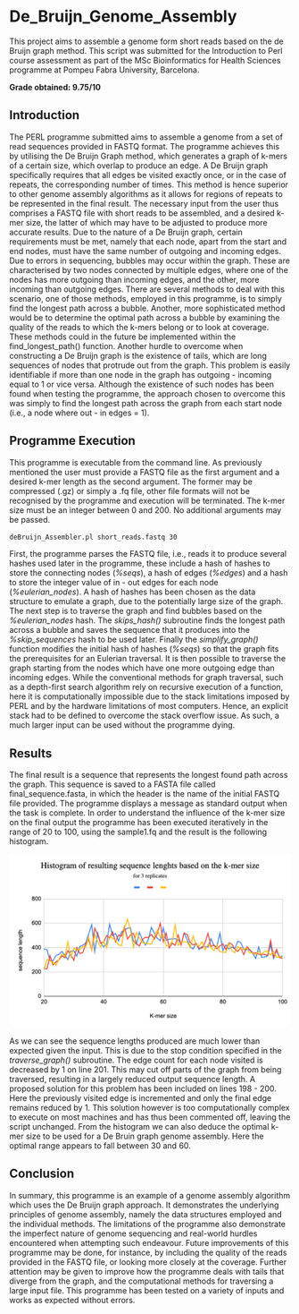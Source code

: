 # De_Bruijn_Genome_Assembly
This project aims to assemble a genome form short reads based on the de Bruijn graph method. This script was submitted for the Introduction to Perl course assessment as part of the MSc Bioinformatics for Health Sciences programme at Pompeu Fabra University, Barcelona.

**Grade obtained: 9.75/10**

## Introduction
The PERL programme submitted aims to assemble a genome from a set of read sequences provided in FASTQ format. The programme achieves this by utilising the De Bruijn Graph method, which generates a graph of k-mers of a certain size, which overlap to produce an edge. A De Bruijn graph specifically requires that all edges be visited exactly once, or in the case of repeats, the corresponding number of times. This method is hence superior to other genome assembly algorithms as it allows for regions of repeats to be represented in the final result. The necessary input from the user thus comprises a FASTQ file with short reads to be assembled, and a desired k-mer size, the latter of which may have to be adjusted to produce more accurate results.
Due to the nature of a De Bruijn graph, certain requirements must be met, namely that each node, apart from the start and end nodes, must have the same number of outgoing and incoming edges. Due to errors in sequencing, bubbles may occur within the graph. These are characterised by two nodes connected by multiple edges, where one of the nodes has more outgoing than incoming edges, and the other, more incoming than outgoing edges. There are several methods to deal with this scenario, one of those methods, employed in this programme, is to simply find the longest path across a bubble. Another, more sophisticated method would be to determine the optimal path across a bubble by examining the quality of the reads to which the k-mers belong or to look at coverage. These methods could in the future be implemented within the find_longest_path() function. Another hurdle to overcome when constructing a De Bruijn graph is the existence of tails, which are long sequences of nodes that protrude out from the graph. This problem is easily identifiable if more than one node in the graph has outgoing - incoming equal to 1 or vice versa. Although the existence of such nodes has been found when testing the programme, the approach chosen to overcome this was simply to find the longest path across the graph from each start node (i.e., a node where out - in edges = 1).

## Programme Execution
This programme is executable from the command line. As previously mentioned the user must provide a FASTQ file as the first argument and a desired k-mer length as the second argument. The former may be compressed (.gz) or simply a .fq file, other file formats will not be recognised by the programme and execution will be terminated. The k-mer size must be an integer between 0 and 200. No additional arguments may be passed.
```bash
deBruijn_Assembler.pl short_reads.fastq 30
```
First, the programme parses the FASTQ file, i.e., reads it to produce several hashes used later in the programme, these include a hash of hashes to store the connecting nodes (*%seqs*), a hash of edges (*%edges*) and a hash to store the integer value of in - out edges for each node (*%eulerian_nodes*). A hash of hashes has been chosen as the data structure to emulate a graph, due to the potentially large size of the graph.\
The next step is to traverse the graph and find bubbles based on the *%eulerian_nodes* hash. The *skips_hash()* subroutine finds the longest path across a bubble and saves the sequence that it produces into the *%skip_sequences* hash to be used later. Finally the *simplify_graph()* function modifies the initial hash of hashes (*%seqs*) so that the graph fits the prerequisites for an Eulerian traversal. It is then possible to traverse the graph starting from the nodes which have one more outgoing edge than incoming edges. While the conventional methods for graph traversal, such as a depth-first search algorithm rely on recursive execution of a function, here it is computationally impossible due to the stack limitations imposed by PERL and by the hardware limitations of most computers. Hence, an explicit stack had to be defined to overcome the stack overflow issue. As such, a much larger input can be used without the programme dying.

## Results
The final result is a sequence that represents the longest found path across the graph. This sequence is saved to a FASTA file called final_sequence.fasta, in which the header is the name of the initial FASTQ file provided. The programme displays a message as standard output when the task is complete. In order to understand the influence of the k-mer size on the final output the programme has been executed iteratively in the range of 20 to 100, using the sample1.fq and the result is the following histogram.

<img width="905" alt="histogram" src="histogram.png">

As we can see the sequence lengths produced are much lower than expected given the input. This is due to the stop condition specified in the *traverse_graph()* subroutine. The edge count for each node visited is decreased by 1 on line 201. This may cut off parts of the graph from being traversed, resulting in a largely reduced output sequence length. A proposed solution for this problem has been included on lines 198 - 200. Here the previously visited edge is incremented and only the final edge remains reduced by 1. This solution however is too computationally complex to execute on most machines and has thus been commented off, leaving the script unchanged. From the histogram we can also deduce the optimal k-mer size to be used for a De Bruin graph genome assembly. Here the optimal range appears to fall between 30 and 60.

## Conclusion
In summary, this programme is an example of a genome assembly algorithm which uses the De Bruijn graph approach. It demonstrates the underlying principles of genome assembly, namely the data structures employed and the individual methods. The limitations of the programme also demonstrate the imperfect nature of genome sequencing and real-world hurdles encountered when attempting such endeavour. Future improvements of this programme may be done, for instance, by including the quality of the reads provided in the FASTQ file, or looking more closely at the coverage. Further attention may be given to improve how the programme deals with tails that diverge from the graph, and the computational methods for traversing a large input file. This programme has been tested on a variety of inputs and works as expected without errors.
